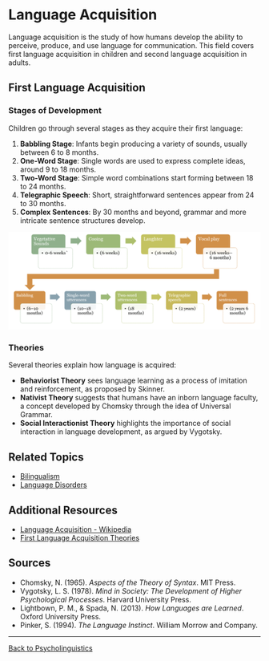 # Language Acquisition

Language acquisition is the study of how humans develop the ability to perceive, produce, and use language for communication. This field covers first language acquisition in children and second language acquisition in adults.

## First Language Acquisition

### Stages of Development

Children go through several stages as they acquire their first language:

1. **Babbling Stage**: Infants begin producing a variety of sounds, usually between 6 to 8 months.
2. **One-Word Stage**: Single words are used to express complete ideas, around 9 to 18 months.
3. **Two-Word Stage**: Simple word combinations start forming between 18 to 24 months.
4. **Telegraphic Speech**: Short, straightforward sentences appear from 24 to 30 months.
5. **Complex Sentences**: By 30 months and beyond, grammar and more intricate sentence structures develop.


![Language Acquisition Stages](../../../../assets/Language-Development.png)


### Theories

Several theories explain how language is acquired:

- **Behaviorist Theory** sees language learning as a process of imitation and reinforcement, as proposed by Skinner.
- **Nativist Theory** suggests that humans have an inborn language faculty, a concept developed by Chomsky through the idea of Universal Grammar.
- **Social Interactionist Theory** highlights the importance of social interaction in language development, as argued by Vygotsky.


## Related Topics

- [Bilingualism](Bilingualism.md)
- [Language Disorders](Language-Disorders.md)

## Additional Resources

- [Language Acquisition - Wikipedia](https://en.wikipedia.org/wiki/Language_acquisition)
- [First Language Acquisition Theories](https://www.simplypsychology.org/language.html)

## Sources

- Chomsky, N. (1965). *Aspects of the Theory of Syntax*. MIT Press.  
- Vygotsky, L. S. (1978). *Mind in Society: The Development of Higher Psychological Processes*. Harvard University Press.  
- Lightbown, P. M., & Spada, N. (2013). *How Languages are Learned*. Oxford University Press.
- Pinker, S. (1994). *The Language Instinct*. William Morrow and Company.

---

[Back to Psycholinguistics](README.md)
